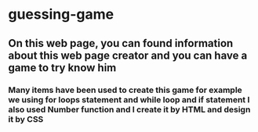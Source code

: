 # guessing-game

## On this web page, you can found information about this web page creator and you can have a game to try know him

### Many items have been used to create this game for example we using for loops statement and while loop and if statement I also used Number function and I create it by HTML and design it by CSS
